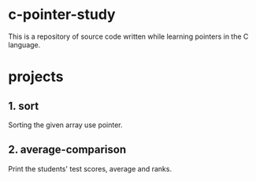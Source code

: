 # c-pointer-study
This is a repository of source code written while learning pointers in the C language.

# projects
## 1. sort
Sorting the given array use pointer.
## 2. average-comparison
Print the students' test scores, average and ranks.